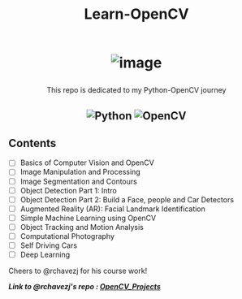 <h1 align="center">Learn-OpenCV<br><br>

![image](https://user-images.githubusercontent.com/54891285/120090699-1af14380-c122-11eb-987a-5f8e8ff84c99.png)

</h1>

<p align='center'> This repo is dedicated to my Python-OpenCV journey </p>

<h2 align="center">
  
  ![Python](https://img.shields.io/badge/-Python-333333?style=flat-square&logo=Python)
  ![OpenCV](https://img.shields.io/badge/-OpenCV-333333?style=flat-square&logo=OpenCV)
  <!-- ![TensorFlow](https://img.shields.io/badge/-TensorFlow-333333?style=flat&logo=Tensorflow) -->
</h2>
  
  
## Contents
- [ ] Basics of Computer Vision and OpenCV
- [ ] Image Manipulation and Processing
- [ ] Image Segmentation and Contours
- [ ] Object Detection Part 1: Intro
- [ ] Object Detection Part 2: Build a Face, people and Car Detectors
- [ ] Augmented Reality (AR): Facial Landmark Identification
- [ ] Simple Machine Learning using OpenCV
- [ ] Object Tracking and Motion Analysis
- [ ] Computational Photography
- [ ] Self Driving Cars
- [ ] Deep Learning

Cheers to @rchavezj for his course work!

_**Link to @rchavezj's repo : <a href="https://github.com/rchavezj/OpenCV_Projects">OpenCV_Projects</a>**_
